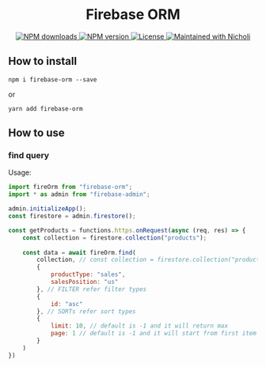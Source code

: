 <h1 align="center">Firebase ORM</h1>

<p align="center">
    <a href="https://www.npmjs.com/package/firebase-orm">
        <img src="https://img.shields.io/npm/dm/firebase-orm.svg?style=flat-square" alt="NPM downloads">
    </a>
    <a href="https://www.npmjs.com/package/firebase-orm">
        <img src="https://img.shields.io/npm/v/firebase-orm.svg?style=flat-square" alt="NPM version">
    </a>
    <a href="/LICENSE">
        <img src="https://img.shields.io/npm/l/firebase-orm.svg?style=flat-square" alt="License">
    </a>
    <a href="https://nicholijin.com/">
        <img src="https://img.shields.io/badge/maintained%20with-Nicholi-cc00ff.svg?style=flat-square" alt="Maintained with Nicholi">
    </a>
</p>

## How to install
```
npm i firebase-orm --save
```
or
```
yarn add firebase-orm
```

## How to use

### find query

Usage:
```js
import fireOrm from "firebase-orm";
import * as admin from "firebase-admin";

admin.initializeApp();
const firestore = admin.firestore();

const getProducts = functions.https.onRequest(async (req, res) => {
    const collection = firestore.collection("products");    
    
    const data = await fireOrm.find(
        collection, // const collection = firestore.collection("products")
        {
            productType: "sales",
            salesPosition: "us"
        }, // FILTER refer filter types
        {
            id: "asc"    
        }, // SORTs refer sort types
        {
            limit: 10, // default is -1 and it will return max 
            page: 1 // default is -1 and it will start from first item
        }
    )
})
```
